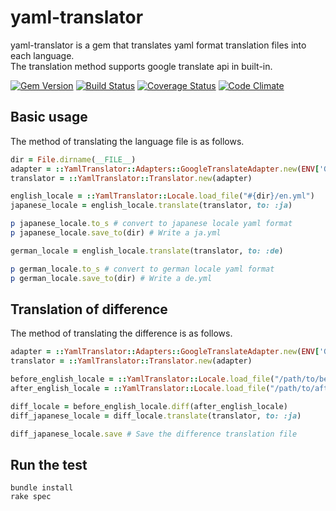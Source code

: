 # yaml-translator

yaml-translator is a gem that translates yaml format translation files into each language.  
The translation method supports google translate api in built-in.

[![Gem Version](https://badge.fury.io/rb/yaml-translator.svg)](https://badge.fury.io/rb/yaml-translator)
[![Build Status](https://travis-ci.org/holyshared/yaml-translator.svg?branch=master)](https://travis-ci.org/holyshared/yaml-translator)
[![Coverage Status](https://coveralls.io/repos/github/holyshared/yaml-translator/badge.svg?branch=master)](https://coveralls.io/github/holyshared/yaml-translator?branch=master)
[![Code Climate](https://codeclimate.com/github/holyshared/yaml-translator/badges/gpa.svg)](https://codeclimate.com/github/holyshared/yaml-translator)

## Basic usage

The method of translating the language file is as follows.

```ruby
dir = File.dirname(__FILE__)
adapter = ::YamlTranslator::Adapters::GoogleTranslateAdapter.new(ENV['GOOGLE_TRANSLATE_API_KEY'])
translator = ::YamlTranslator::Translator.new(adapter)

english_locale = ::YamlTranslator::Locale.load_file("#{dir}/en.yml")
japanese_locale = english_locale.translate(translator, to: :ja)

p japanese_locale.to_s # convert to japanese locale yaml format
p japanese_locale.save_to(dir) # Write a ja.yml

german_locale = english_locale.translate(translator, to: :de)

p german_locale.to_s # convert to german locale yaml format
p german_locale.save_to(dir) # Write a de.yml
```

## Translation of difference

The method of translating the difference is as follows.

```ruby
adapter = ::YamlTranslator::Adapters::GoogleTranslateAdapter.new(ENV['GOOGLE_TRANSLATE_API_KEY'])
translator = ::YamlTranslator::Translator.new(adapter)

before_english_locale = ::YamlTranslator::Locale.load_file("/path/to/before/en.yml")
after_english_locale = ::YamlTranslator::Locale.load_file("/path/to/after/en.yml")

diff_locale = before_english_locale.diff(after_english_locale)
diff_japanese_locale = diff_locale.translate(translator, to: :ja)

diff_japanese_locale.save # Save the difference translation file
```

## Run the test

	bundle install
	rake spec
